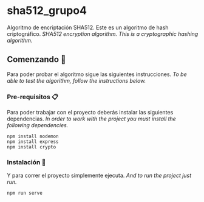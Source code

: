 # sha512_grupo4

Algoritmo de encriptación SHA512. Este es un algoritmo de hash criptográfico.
_SHA512 encryption algorithm. This is a cryptographic hashing algorithm._

## Comenzando 🚀

Para poder probar el algoritmo sigue las siguientes instrucciones.
_To be able to test the algorithm, follow the instructions below._

### Pre-requisitos 📋

Para poder trabajar con el proyecto deberás instalar las siguientes dependencias.
_In order to work with the project you must install the following dependencies._

```
npm install nodemon
npm install express
npm install crypto
```

### Instalación 🔧

Y para correr el proyecto simplemente ejecuta.
_And to run the project just run._

```
npm run serve
```